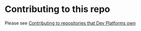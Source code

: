 # Contributing to this repo

Please see [Contributing to repositories that Dev Platforms own](https://squads.security.gallagher.com/development-platforms/how-we-work/contributing-to-repositories-dev-platforms-own)
